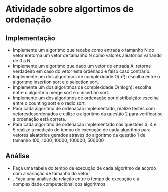 # Atividade sobre algortimos de ordenação

## Implementação

- Implemente um algoritmo que recebe como entrada o tamanho N do vetor eretorna um vetor de tamanho N como valores aleatórios variando de 0 a N.
- Implemente um algoritmo que dado um vetor de entrada A, retorne verdadeiro em caso do vetor está ordenado e falso caso contrário.
- Implemente um dos algoritmos de complexidade O(n²): escolha entre o algoritmo insertion sort e o selection sort.
- Implemente um dos algoritmos de complexidade O(nlogn): escolha entre o algoritmo merge sort e o insertion sort.
- Implemente um dos algoritmos de ordenação por distribuição: escolha entre o counting sort e o radix sort.
- Para cada algoritmo de ordenação implementado, realize testes com vetoresdesordenados e utilize o algoritmo da questão 2 para verificar se a ordenação está correta.
- Para cada algoritmo de ordenação implementado nas questões 3, 4 e 5,realize a medição do tempo de execução de cada algoritmo para vetores aleatórios gerados através do algoritmo da questão 1 de tamanho 100, 1000,
10000, 100000, 500000

## Análise

- Faça uma tabela do tempo de execução de cada algoritmo de acordo com a variação de tamanho do vetor.
- . Faça uma análise da relação entre o tempo de execução e a complexidade computacional dos algoritmos.





